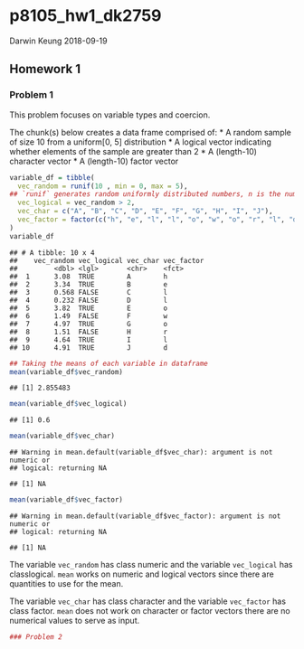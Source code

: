 p8105\_hw1\_dk2759
================
Darwin Keung
2018-09-19

## Homework 1

### Problem 1

This problem focuses on variable types and coercion.

The chunk(s) below creates a data frame comprised of: \* A random sample
of size 10 from a uniform\[0, 5\] distribution \* A logical vector
indicating whether elements of the sample are greater than 2 \* A
(length-10) character vector \* A (length-10) factor vector

``` r
variable_df = tibble(
  vec_random = runif(10 , min = 0, max = 5),
## `runif` generates random uniformly distributed numbers, n is the number of observations. Min, Max are the lower and upper limits of the distribution.
  vec_logical = vec_random > 2,
  vec_char = c("A", "B", "C", "D", "E", "F", "G", "H", "I", "J"),
  vec_factor = factor(c("h", "e", "l", "l", "o", "w", "o", "r", "l", "d"))
)
variable_df
```

    ## # A tibble: 10 x 4
    ##    vec_random vec_logical vec_char vec_factor
    ##         <dbl> <lgl>       <chr>    <fct>     
    ##  1      3.08  TRUE        A        h         
    ##  2      3.34  TRUE        B        e         
    ##  3      0.568 FALSE       C        l         
    ##  4      0.232 FALSE       D        l         
    ##  5      3.82  TRUE        E        o         
    ##  6      1.49  FALSE       F        w         
    ##  7      4.97  TRUE        G        o         
    ##  8      1.51  FALSE       H        r         
    ##  9      4.64  TRUE        I        l         
    ## 10      4.91  TRUE        J        d

``` r
## Taking the means of each variable in dataframe
mean(variable_df$vec_random)
```

    ## [1] 2.855483

``` r
mean(variable_df$vec_logical)
```

    ## [1] 0.6

``` r
mean(variable_df$vec_char)
```

    ## Warning in mean.default(variable_df$vec_char): argument is not numeric or
    ## logical: returning NA

    ## [1] NA

``` r
mean(variable_df$vec_factor)
```

    ## Warning in mean.default(variable_df$vec_factor): argument is not numeric or
    ## logical: returning NA

    ## [1] NA

The variable `vec_random` has class numeric and the variable
`vec_logical` has classlogical. `mean` works on numeric and logical
vectors since there are quantities to use for the mean.

The variable `vec_char` has class character and the variable
`vec_factor` has class factor. `mean` does not work on character or
factor vectors there are no numerical values to serve as input.

``` r
### Problem 2
```
